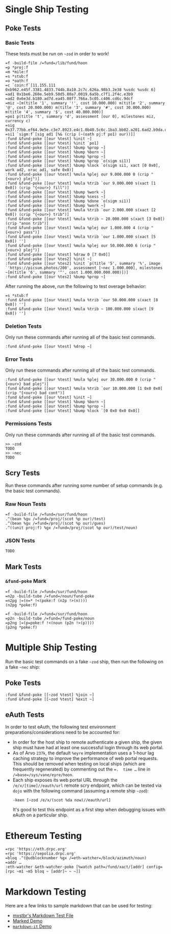 # Single Ship Testing #

## Poke Tests ##

### Basic Tests ###

These tests must be run on `~zod` in order to work!

```
=f -build-file /=fund=/lib/fund/hoon
=p *proj:f
=m *mile:f
=s *stub:f
=o *oath:f
=c `coin:f`[11.155.111 0xb962.e45f.3381.4833.744b.8a10.2c7c.626a.98b3.2e38 %usdc %usdc 6]
=ad1 0x1be6.260e.5eb9.50d5.80a7.0019.6a5b.c7f1.2f4c.e3b9
=ad2 0x6e3d.b180.ad7d.ea45.08f7.766a.5c05.c406.cd6c.9dcf
=miz ~[m(title '1', summary '!', cost 10.000.000) m(title '2', summary '@', cost 20.000.000) m(title '3', summary '#', cost 30.000.000) m(title '4', summary '$', cost 40.000.000)]
=po1 p(title 't', summary 'd', assessment [our 0], milestones miz, currency c)
=sig 0x37.77bb.ef64.9e5e.c3e7.8923.e4c1.0b40.5c6c.1ba3.bb02.a201.6ad2.b9da.dd26.68ad.2c2a.4c43.5005.d3ca.e1f5.e59c.bbb8.658f.5431.4505.190c.5fa2.362c.1fb3.d165.ae03.4e1b
=si1 `sigm:f`[sig ad1 [%& (crip (~(oath pj:f po1) our))]]
:fund &fund-poke [[our %test] %init ~]
:fund &fund-poke [[our %test] %init `po1]
:fund &fund-poke [[our %test] %bump %prop ~]
:fund &fund-poke [[our %test] %bump %born ~]
:fund &fund-poke [[our %test] %bump %prop ~]
:fund &fund-poke [[our %test] %bump %prop `o(sigm si1)]
:fund &fund-poke [[our %test] %bump %lock `o(sigm si1, xact [0 0x0], work ad2, orac ad1, safe 0x0)]
:fund &fund-poke [[our %test] %mula %plej our 9.000.000 0 (crip "{<our>} plej")]
:fund &fund-poke [[our %test] %mula %trib `our 9.000.000 s(xact [1 0x0]) (crip "{<our>} fill")]
:fund &fund-poke [[our %test] %bump %work ~]
:fund &fund-poke [[our %test] %bump %sess ~]
:fund &fund-poke [[our %test] %bump %done `o(sigm si1)]
:fund &fund-poke [[our %test] %bump %work ~]
:fund &fund-poke [[our %test] %mula %trib `our 2.000.000 s(xact [2 0x0]) (crip "{<our>} trib")]
:fund &fund-poke [[our %test] %mula %trib ~ 20.000.000 s(xact [3 0x0]) (crip "anon trib")]
:fund &fund-poke [[our %test] %mula %plej our 1.000.000 4 (crip "{<our>} pass")]
:fund &fund-poke [[our %test] %mula %trib `our 1.000.000 s(xact [5 0x0]) '']
:fund &fund-poke [[our %test] %mula %plej our 50.000.000 6 (crip "{<our>} plej")]
:fund &fund-poke [[our %test] %draw 0 [7 0x0]]
:fund &fund-poke [[our %tes2] %init ~]
:fund &fund-poke [[our %tes2] %init `p(title '5', summary '%', image `'https://picsum.photos/200', assessment [~nec 1.000.000], milestones ~[m(title '6', summary '^', cost 1.000.000.000.000)])]
:fund &fund-poke [[our %tes2] %bump %prop ~]
```

After running the above, run the following to test overage behavior:

```
=s *stub:f
:fund &fund-poke [[our %test] %mula %trib `our 50.000.000 s(xact [8 0x0]) '']
:fund &fund-poke [[our %test] %mula %trib ~ 100.000.000 s(xact [9 0x0]) '']
```

### Deletion Tests ###

Only run these commands after running all of the basic test commands.

```
:fund &fund-poke [[our %test] %drop ~]
```

### Error Tests ###

Only run these commands after running all of the basic test commands.

```
:fund &fund-poke [[our %test] %mula %plej our 30.000.000 0 (crip "{<our>} bad plej")]
:fund &fund-poke [[our %test] %mula %trib `our 10.000.000 [1 0x0 0x0] (crip "{<our>} bad cont")]
:fund &fund-poke [[our %test] %init ~]
:fund &fund-poke [[our %test] %bump %born ~]
:fund &fund-poke [[our %test] %bump %prop ~]
:fund &fund-poke [[our %test] %bump %lock `[0 0x0 0x0 0x0]]
```

### Permissions Tests ###

Only run these commands after running all of the basic test commands.

```
>> ~zod
TODO
>> ~nec
TODO
```

## Scry Tests ##

Run these commands after running some number of setup commands (e.g. the basic
test commands).

### Raw Noun Tests ###

```
=f -build-file /=fund=/sur/fund/hoon
.^(bean %gu /=fund=/proj/(scot %p our)/test)
.^(bean %gu /=fund=/proj/(scot %p our)/gues)
.^((unit proj:f) %gx /=fund=/proj/(scot %p our)/test/noun)
```

### JSON Tests ###

```
TODO
```

## Mark Tests ##

### `&fund-poke` Mark ###

```
=f -build-file /=fund=/sur/fund/hoon
=n2p -build-tube /=fund=/noun/fund-poke
=n2pg |=(n=* !<(poke:f (n2p !>(n))))
(n2pg *poke:f)
```

```
=f -build-file /=fund=/sur/fund/hoon
=p2n -build-tube /=fund=/fund-poke/noun
=p2ng |=(p=poke:f !<(noun (p2n !>(p))))
(p2ng *poke:f)
```

# Multiple Ship Testing #

Run the basic test commands on a fake `~zod` ship, then run the following on
a fake `~nec` ship:

## Poke Tests ##

```
:fund &fund-poke [[~zod %test] %join ~]
:fund &fund-poke [[~zod %test] %exit ~]
```

## eAuth Tests ##

In order to test eAuth, the following test environment preparations/considerations
need to be accounted for:

- In order for the host ship to remote authenticate a given ship, the given
  ship must have had at least one successful login through its web portal.
- As of Arvo `237k`, the default `%eyre` implementation uses a 1-hour lag
  caching strategy to improve the performance of web portal requests. This
  should be removed when testing on local ships (which are frequently
  regenerated) by commenting out the `=.  time …` line in
  `/=base=/sys/vane/eyre/hoon`.
- Each ship exposes its web portal URL through the `/e/x/[time]//eauth/url`
  remote scry endpoint, which can be tested via `dojo` with the following
  command (assuming a remote ship `~zod`):
  ```
  -keen [~zod /e/x/(scot %da now)//eauth/url]
  ```
  It's good to test this endpoint as a first step when debugging issues with
  eAuth on a particular ship.

# Ethereum Testing #

```
=rpc 'https://eth.drpc.org'
=rpc 'https://sepolia.drpc.org'
=bloq .^(@udblocknumber %gx /=eth-watcher=/block/azimuth/noun)
=addr …
:eth-watcher &eth-watcher-poke [%watch path=/fund/xact/[addr] config=[rpc ~m1 ~m5 bloq ~ [addr]~ ~ ~]]
```

# Markdown Testing #

Here are a few links to sample markdown that can be used for testing:

- [mxstbr's Markdown Test File](https://raw.githubusercontent.com/mxstbr/markdown-test-file/master/TEST.md)
- [Marked Demo](https://marked.js.org/demo/)
- [`markdown-it` Demo](https://markdown-it.github.io/)
